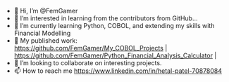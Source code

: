 - 👋 Hi, I’m @FemGamer
- 👀 I’m interested in learning from the contributors from GitHub...
- 🌱 I’m currently learning Python, COBOL, and extending my skills with Financial Modelling
- 🍻 My published work: https://github.com/FemGamer/My_COBOL_Projects | https://github.com/FemGamer/Python_Financial_Analysis_Calculator |
- 💞️ I’m looking to collaborate on interesting projects.
- 📫 How to reach me https://www.linkedin.com/in/hetal-patel-70878084

<!---
FemGamer/FemGamer is a ✨ special ✨ repository because its `README.md` (this file) appears on your GitHub profile.
You can click the Preview link to take a look at your changes.
--->

